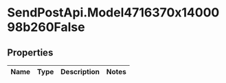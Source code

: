 # SendPostApi.Model4716370x1400098b260False

## Properties
Name | Type | Description | Notes
------------ | ------------- | ------------- | -------------


